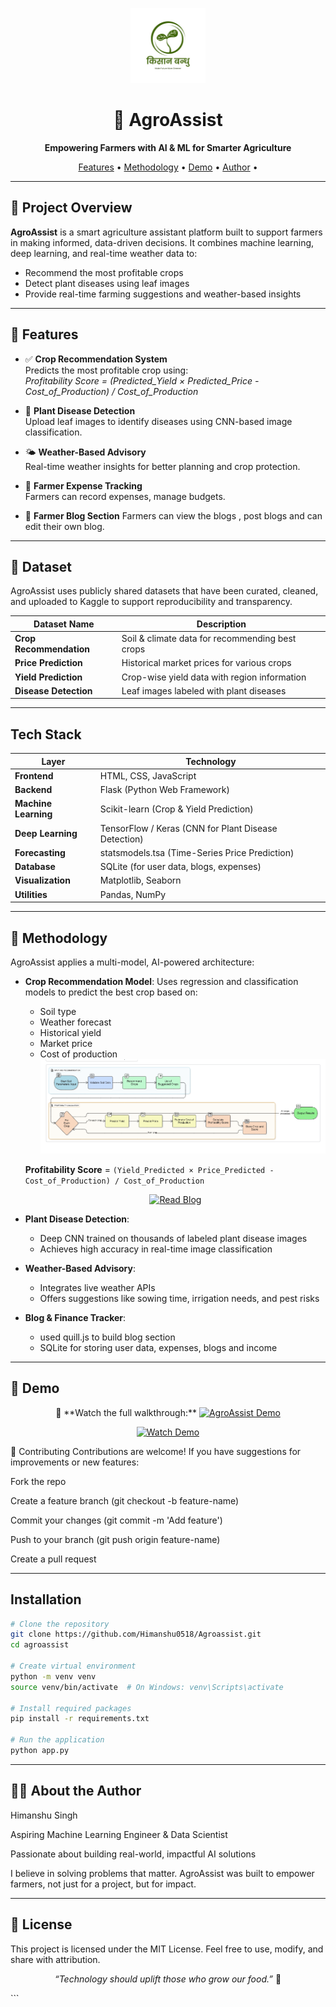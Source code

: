 <p align="center">
  <img src="static/images/favicon.jpg" alt="AgroAssist Logo" width="120">
</p>

<h1 align="center">🌾 AgroAssist </h1>

<p align="center">
  <b>Empowering Farmers with AI & ML for Smarter Agriculture</b>
</p>

<p align="center">
  <a href="#-features">Features</a> • 
  <a href="#-methodology">Methodology</a> • 
  <a href="#-demo">Demo</a> •  
  <a href="#-about-the-author">Author</a> • 
</p>


---

## 🌟 Project Overview

**AgroAssist** is a smart agriculture assistant platform built to support farmers in making informed, data-driven decisions. It combines machine learning, deep learning, and real-time weather data to:

- Recommend the most profitable crops
- Detect plant diseases using leaf images
- Provide real-time farming suggestions and weather-based insights

---

## 🚀 Features

- ✅ **Crop Recommendation System**  
  Predicts the most profitable crop using:  
  *Profitability Score = (Predicted_Yield × Predicted_Price - Cost_of_Production) / Cost_of_Production*

- 🦠 **Plant Disease Detection**  
  Upload leaf images to identify diseases using CNN-based image classification.

- 🌤️ **Weather-Based Advisory**  
  Real-time weather insights for better planning and crop protection.

- 📝 **Farmer Expense Tracking**  
  Farmers can record expenses, manage budgets.

- 📝 **Farmer Blog Section**
   Farmers can view the blogs , post  blogs and can edit their own blog.

---

## 📂 Dataset
AgroAssist uses publicly shared datasets that have been curated, cleaned, and uploaded to Kaggle to support reproducibility and transparency.

| Dataset Name            | Description                                     |  
| ----------------------- | ----------------------------------------------- |
| **Crop Recommendation** | Soil & climate data for recommending best crops |                
| **Price Prediction**    | Historical market prices for various crops      |                
| **Yield Prediction**    | Crop-wise yield data with region information    |                
| **Disease Detection**   | Leaf images labeled with plant diseases         |                


---

## Tech Stack

| Layer               | Technology                                         |
|--------------------|-----------------------------------------------------|
| **Frontend**        | HTML, CSS, JavaScript                              |
| **Backend**         | Flask (Python Web Framework)                       |
| **Machine Learning**| Scikit-learn (Crop & Yield Prediction)             |
| **Deep Learning**   | TensorFlow / Keras (CNN for Plant Disease Detection)|
| **Forecasting**     | statsmodels.tsa (Time-Series Price Prediction)     |
| **Database**        | SQLite (for user data, blogs, expenses)            |
| **Visualization**   | Matplotlib, Seaborn                                |
| **Utilities**       | Pandas, NumPy                                      |

---

## 🧪 Methodology

AgroAssist applies a multi-model, AI-powered architecture:

- **Crop Recommendation Model**: Uses regression and classification models to predict the best crop based on:
  - Soil type
  - Weather forecast
  - Historical yield
  - Market price
  - Cost of production  
   ![flow chart](https://github.com/Himanshu0518/Assets/blob/main/crop_recommendation.png?raw=true) 

  **Profitability Score** = `(Yield_Predicted × Price_Predicted - Cost_of_Production) / Cost_of_Production`

  <p align="center">
  <a href="https://medium.com/p/4080e0bc141b" target="_blank">
    <img src="https://img.shields.io/badge/Read_Blog-Medium-1DA1F2?style=for-the-badge&logo=medium&logoColor=white" alt="Read Blog"/>
  </a>
</p>

- **Plant Disease Detection**:
  - Deep CNN trained on thousands of labeled plant disease images
  - Achieves high accuracy in real-time image classification

- **Weather-Based Advisory**:
  - Integrates live weather APIs
  - Offers suggestions like sowing time, irrigation needs, and pest risks

- **Blog & Finance Tracker**:
  - used quill.js to build blog section
  - SQLite for storing user data, expenses, blogs and income

---

## 📸 Demo 

<p align="center">
  🎥 **Watch the full walkthrough:**  
  <a href="https://youtu.be/CQRa5K5qehQ" target="_blank">
    <img src="https://img.youtube.com/vi/CQRa5K5qehQ/0.jpg" alt="AgroAssist Demo" width="600"/>
  </a>
</p>

<p align="center">
  <a href="https://youtu.be/CQRa5K5qehQ" target="_blank">
    <img src="https://img.shields.io/badge/Watch_Demo-YouTube-red?style=for-the-badge&logo=youtube&logoColor=white" alt="Watch Demo"/>
  </a>
</p>

🤝 Contributing
Contributions are welcome! If you have suggestions for improvements or new features:

Fork the repo

Create a feature branch (git checkout -b feature-name)

Commit your changes (git commit -m 'Add feature')

Push to your branch (git push origin feature-name)

Create a pull request

---

## Installation

```bash
# Clone the repository
git clone https://github.com/Himanshu0518/Agroassist.git
cd agroassist

# Create virtual environment
python -m venv venv
source venv/bin/activate  # On Windows: venv\Scripts\activate

# Install required packages
pip install -r requirements.txt

# Run the application
python app.py
```

---

## 👨‍💻 About the Author

Himanshu Singh

Aspiring Machine Learning Engineer & Data Scientist

Passionate about building real-world, impactful AI solutions

I believe in solving problems that matter. AgroAssist was built to empower farmers, not just for a project, but for impact.

---

## 📄 License
This project is licensed under the MIT License.
Feel free to use, modify, and share with attribution.

<p align="center"> <i>“Technology should uplift those who grow our food.”</i> 🌾 </p> ```